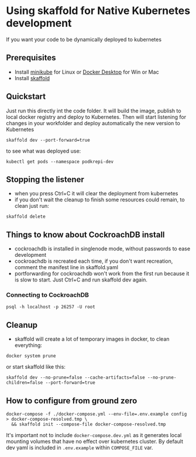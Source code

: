 # Using skaffold for Native Kubernetes development

If you want your code to be dynamically deployed to kubernetes

## Prerequisites

- Install [minikube](https://minikube.sigs.k8s.io/docs/start/) for Linux or [Docker Desktop](https://www.docker.com/products/docker-desktop) for Win or Mac
- Install [skaffold](https://skaffold.dev/docs/install/)

## Quickstart

Just run this directly int the code folder. It will build the image, publish to local docker registry and deploy to Kubernetes. Then will start listening for changes in your workfolder and deploy automatically the new version to Kubernetes

```shell
skaffold dev --port-forward=true
```

to see what was deployed use:

```shell
kubectl get pods --namespace podkrepi-dev
```

## Stopping the listener

- when you press Ctrl+C it will clear the deployment from kubernetes
- if you don't wait the cleanup to finish some resources could remain, to clean just run:

```shell
skaffold delete
```

## Things to know about CockroachDB install

- cockroachdb is installed in singlenode mode, without passwords to ease development
- cockroachdb is recreated each time, if you don't want recreation, comment the manifest line in skaffold.yaml
- portforwarding for cockroachdb won't work from the first run because it is slow to start. Just Ctrl+C and run skaffold dev again.

### Connecting to CockroachDB

```shell
psql -h localhost -p 26257 -U root
```

## Cleanup

- skaffold will create a lot of temporary images in docker, to clean everything:

```shell
docker system prune
```

or start skaffold like this:

```shell
skaffold dev --no-prune=false --cache-artifacts=false --no-prune-children=false --port-forward=true
```

## How to configure from ground zero

```shell
docker-compose -f ./docker-compose.yml --env-file=.env.example config > docker-compose-resolved.tmp \
  && skaffold init --compose-file docker-compose-resolved.tmp
```

It's important not to include `docker-compose.dev.yml` as it generates local mounting volumes that have no effect over kubernetes cluster. By default dev yaml is included in `.env.example` within `COMPOSE_FILE` var.
